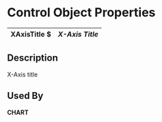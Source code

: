 # Control Object Properties

**XAxisTitle $** |  **_X-Axis Title_**  
---|---  
  
## Description

X-Axis title

## Used By

**CHART**
